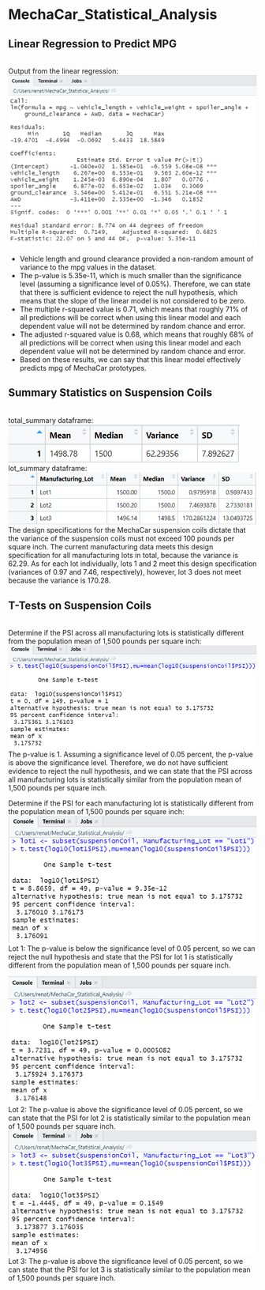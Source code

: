 # MechaCar_Statistical_Analysis


## Linear Regression to Predict MPG
<br>
Output from the linear regression:
<br>
<img src="Images/linear_regression.PNG" alt="Screenshot of the output from the linear regression">

<ul>
<li>Vehicle length and ground clearance provided a non-random amount of variance to the mpg values in the dataset.
<li>The p-value is 5.35e-11, which is much smaller than the significance level (assuming a significance level of 0.05%). Therefore, we can state that there is sufficient evidence to reject the null hypothesis, which means that the slope of the linear model is not considered to be zero.
<li>The multiple r-squared value is 0.71, which means that roughly 71% of all predictions will be correct when using this linear model and each dependent value will not be determined by random chance and error.
<li>The adjusted r-squared value is 0.68, which means that roughly 68% of all predictions will be correct when using this linear model and each dependent value will not be determined by random chance and error.
<li>Based on these results, we can say that this linear model effectively predicts mpg of MechaCar prototypes. 
</ul>

## Summary Statistics on Suspension Coils
<br>
total_summary dataframe:
<br>
<img src="Images/total_summary.PNG" alt="Screenshot of total_summary dataframe">
<br>
lot_summary dataframe:
<br>
<img src="Images/lot_summary.PNG" alt="Screenshot of lot_summary dataframe">
<br>
The design specifications for the MechaCar suspension coils dictate that the variance of the suspension coils must not exceed 100 pounds per square inch. The current manufacturing data meets this design specification for all manufacturing lots in total, because the variance is 62.29. As for each lot individually, lots 1 and 2 meet this design specification (variances of 0.97 and 7.46, respectively), however, lot 3 does not meet because the variance is 170.28.

## T-Tests on Suspension Coils
<br>
Determine if the PSI across all manufacturing lots is statistically different from the population mean of 1,500 pounds per square inch:<br>

<img src="Images/ttest_alllots.PNG" alt="Screenshot of output of t.test() for all manufacturing lots">
The p-value is 1. Assuming a significance level of 0.05 percent, the p-value is above the significance level. Therefore, we do not have sufficient evidence to reject the null hypothesis, and we can state that the PSI across all manufacturing lots is statistically similar from the population mean of 1,500 pounds per square inch.<br>

Determine if the PSI for each manufacturing lot is statistically different from the population mean of 1,500 pounds per square inch:<br>
<img src="Images/ttest_lot1.PNG" alt="Screenshot of output of t.test() for lot 1">
Lot 1: The p-value is below the significance level of 0.05 percent, so we can reject the null hypothesis and state that the PSI for lot 1 is statistically different from the population mean of 1,500 pounds per square inch.<br>

<img src="Images/ttest_lot2.PNG" alt="Screenshot of output of t.test() for lot 2">
Lot 2: The p-value is above the significance level of 0.05 percent, so we can state that the PSI for lot 2 is statistically similar to the population mean of 1,500 pounds per square inch.<br>

<img src="Images/ttest_lot3.PNG" alt="Screenshot of output of t.test() for lot 3">
Lot 3: The p-value is above the significance level of 0.05 percent, so we can state that the PSI for lot 3 is statistically similar to the population mean of 1,500 pounds per square inch.